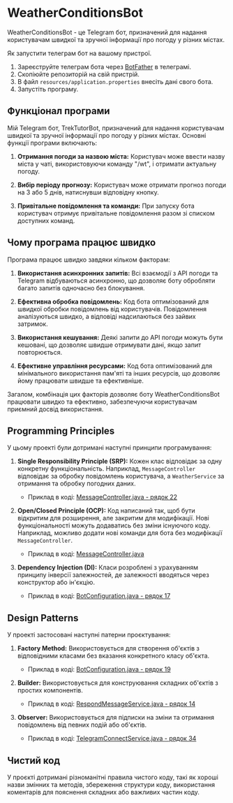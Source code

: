 # WeatherСonditionsBot

WeatherСonditionsBot - це Telegram бот, призначений для надання користувачам швидкої та зручної інформації про погоду у різних містах.

Як запустити телеграм бот на вашому пристрої.
1. Зареєструйте телеграм бота через [BotFather](https://t.me/BotFather) в телеграмі.
2. Скопіюйте репозиторій на свій пристрій. 
3. В файл `resources/application.properties` внесіть дані свого бота.
4. Запустіть програму.

## Функціонал програми

Мій Telegram бот, TrekTutorBot, призначений для надання користувачам швидкої та зручної інформації про погоду у різних містах. Основні функції програми включають:

1. **Отримання погоди за назвою міста:** Користувач може ввести назву міста у чаті, використовуючи команду "/wt", і отримати актуальну погоду.

2. **Вибір періоду прогнозу:** Користувач може отримати прогноз погоди на 3 або 5 днів, натиснувши відповідну кнопку.

3. **Привітальне повідомлення та команди:** При запуску бота користувач отримує привітальне повідомлення разом зі списком доступних команд.

## Чому програма працює швидко

Програма працює швидко завдяки кільком факторам:

1. **Використання асинхронних запитів:** Всі взаємодії з API погоди та Telegram відбуваються асинхронно, що дозволяє боту обробляти багато запитів одночасно без блокування.

2. **Ефективна обробка повідомлень:** Код бота оптимізований для швидкої обробки повідомлень від користувачів. Повідомлення аналізуються швидко, а відповіді надсилаються без зайвих затримок.

3. **Використання кешування:** Деякі запити до API погоди можуть бути кешовані, що дозволяє швидше отримувати дані, якщо запит повторюється.

4. **Ефективне управління ресурсами:** Код бота оптимізований для мінімального використання пам'яті та інших ресурсів, що дозволяє йому працювати швидше та ефективніше.

Загалом, комбінація цих факторів дозволяє боту WeatherСonditionsBot працювати швидко та ефективно, забезпечуючи користувачам приємний досвід використання.

## Programming Principles
У цьому проекті були дотримані наступні принципи програмування:

1. **Single Responsibility Principle (SRP):** Кожен клас відповідає за одну конкретну функціональність. Наприклад, `MessageController` відповідає за обробку повідомлень користувача, а `WeatherService` за отримання та обробку погодних даних.
   - Приклад в коді: [MessageController.java - рядок 22](/src/main/java/com/legenkiy/TelegramBot/controller/MessageController.java#L22)

2. **Open/Closed Principle (OCP):** Код написаний так, щоб бути відкритим для розширення, але закритим для модифікації. Нові функціональності можуть додаватись без зміни існуючого коду. Наприклад, можливо додати нові команди для бота без модифікації `MessageController`.
   - Приклад в коді: [MessageController.java](/src/main/java/com/legenkiy/TelegramBot/controller/MessageController.java)

3. **Dependency Injection (DI):** Класи розроблені з урахуванням принципу інверсії залежностей, де залежності вводяться через конструктор або ін'єкцію.
   - Приклад в коді: [BotConfiguration.java - рядок 17](/src/main/java/com/legenkiy/TelegramBot/config/BotConfiguration.java#L17)

## Design Patterns
У проекті застосовані наступні патерни проєктування:

1. **Factory Method:** Використовується для створення об'єктів з відповідними класами без вказання конкретного класу об'єкта.
   - Приклад в коді: [BotConfiguration.java - рядок 19](/src/main/java/com/legenkiy/TelegramBot/config/BotConfiguration.java#L19)

2. **Builder:** Використовується для конструювання складних об'єктів з простих компонентів.
   - Приклад в коді: [RespondMessageService.java - рядок 14](/src/main/java/com/legenkiy/TelegramBot/service/RespondMessageService.java#L14)

3. **Observer:** Використовується для підписки на зміни та отримання повідомлень від певних подій або об'єктів.
   - Приклад в коді: [TelegramConnectService.java - рядок 34](/src/main/java/com/legenkiy/TelegramBot/service/TelegramConnectService.java#L34)

## Чистий код

У проєкті дотримані різноманітні правила чистого коду, такі як хороші назви змінних та методів, збереження структури коду, використання коментарів для пояснення складних або важливих частин коду.
